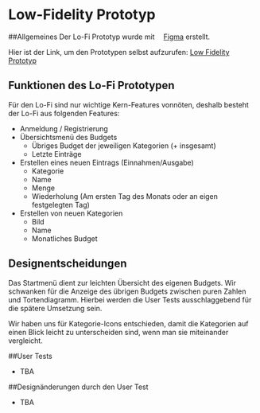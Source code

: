 # Low-Fidelity Prototyp

##Allgemeines
Der Lo-Fi Prototyp wurde mit <a href="https://www.figma.com/"><img src="https://upload.wikimedia.org/wikipedia/commons/3/33/Figma-logo.svg" height="10" width="10" ></a> [Figma](https://www.figma.com/ "Figma's Homepage") erstellt.

Hier ist der Link, um den Prototypen selbst aufzurufen: [Low Fidelity Prototyp](https://www.figma.com/proto/FgMPlzpcNq7p4y9uxPL896/Budget-Binder-Lofi?node-id=1%3A122&scaling=scale-down&page-id=0%3A1&starting-point-node-id=1%3A122&hide-ui=1 "Low Fidelity Prototyp")

## Funktionen des Lo-Fi Prototypen
Für den Lo-Fi sind nur wichtige Kern-Features vonnöten, deshalb besteht der Lo-Fi aus folgenden
Features:
- Anmeldung / Registrierung
- Übersichtsmenü des Budgets
  - Übriges Budget der jeweiligen Kategorien (+ insgesamt)
  - Letzte Einträge 
- Erstellen eines neuen Eintrags (Einnahmen/Ausgabe)
  - Kategorie
  - Name
  - Menge
  - Wiederholung (Am ersten Tag des Monats oder an eigen festgelegten Tag)
- Erstellen von neuen Kategorien
  - Bild
  - Name
  - Monatliches Budget

## Designentscheidungen
Das Startmenü dient zur leichten Übersicht des eigenen Budgets. Wir schwanken für die Anzeige des übrigen Budgets zwischen puren Zahlen und Tortendiagramm. Hierbei werden die User Tests ausschlaggebend für die spätere Umsetzung sein.

Wir haben uns für Kategorie-Icons entschieden, damit die Kategorien auf einen Blick leicht zu unterscheiden sind, wenn man sie miteinander vergleicht.


##User Tests
- TBA

##Designänderungen durch den User Test
- TBA

